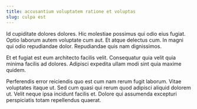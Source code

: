 ```yaml
---
title: accusantium voluptatem ratione et voluptas
slug: culpa est
---
```


Id cupiditate dolores dolores. Hic molestiae possimus qui odio eius fugiat. Optio laborum autem voluptate cum aut. Et atque delectus cum. In magni qui odio repudiandae dolor. Repudiandae quis nam dignissimos.

Et et fugiat est eum architecto facilis velit. Consequatur quia velit quia minima facilis ad dolores. Adipisci expedita ullam modi sint quia maxime quidem.

Perferendis error reiciendis quo est cum nam rerum fugit laborum. Vitae voluptates itaque ut. Sed cum quasi qui rerum quod adipisci aliquid dolorem ut. Velit neque ipsa incidunt facilis et. Dolore qui assumenda excepturi perspiciatis totam repellendus quaerat.
